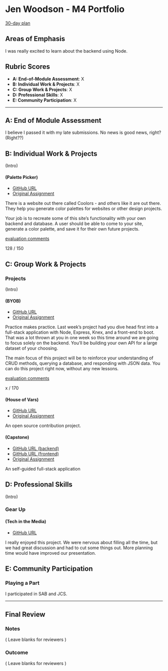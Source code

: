 # Jen Woodson - M4 Portfolio

[30-day plan](https://gist.github.com/jenPlusPlus/675ab54c0a9c3bfce5518933e485d6e6)

## Areas of Emphasis

I was really excited to learn about the backend using Node.

## Rubric Scores

* **A: End-of-Module Assessment**: X
* **B: Individual Work & Projects**: X
* **C: Group Work & Projects**: X
* **D: Professional Skills**: X
* **E: Community Participation**: X

-----------------------

## A: End of Module Assessment

I believe I passed it with my late submissions. No news is good news, right? (Right??)


## B: Individual Work & Projects

(Intro)

#### (Palette Picker)

* [GitHub URL](https://github.com/jenPlusPlus/palette-picker)
* [Original Assignment](http://frontend.turing.io/projects/palette-picker.html)

There is a website out there called Coolors - and others like it are out there. They help you generate color palettes for websites or other design projects.

Your job is to recreate some of this site’s functionality with your own backend and database. A user should be able to come to your site, generate a color palette, and save it for their own future projects.

[evaluation comments](https://github.com/turingschool/front-end-submissions-public/blob/master/1706/mod-4/palette-picker/jenwoodson.md)

128 / 150

## C: Group Work & Projects

### Projects

(Intro)

#### (BYOB)

* [GitHub URL](https://github.com/jenPlusPlus/build-your-own-backend)
* [Original Assignment](http://frontend.turing.io/projects/build-your-own-backend.html)

Practice makes practice. Last week’s project had you dive head first into a full-stack application with Node, Express, Knex, and a front-end to boot. That was a lot thrown at you in one week so this time around we are going to focus solely on the backend. You’ll be building your own API for a large dataset of your choosing.

The main focus of this project will be to reinforce your understanding of CRUD methods, querying a database, and responding with JSON data. You can do this project right now, without any new lessons.

[evaluation comments](https://github.com/turingschool/front-end-submissions-public/blob/master/1706/mod-4/byob/Jen%26Adam.md)

x / 170

#### (House of Vars)

* [GitHub URL](https://github.com/jenPlusPlus/openfoodnetwork)
* [Original Assignment](http://frontend.turing.io/projects/house-of-vars.html)

An open source contribution project. 

#### (Capstone)

* [GitHub URL (backend)](https://github.com/jenPlusPlus/backend-capstone)
* [GitHub URL (frontend)](https://github.com/lolakoala/frontend-capstone)
* [Original Assignment](http://frontend.turing.io/projects/capstone.html)

An self-guided full-stack application

## D: Professional Skills
(Intro)

### Gear Up
#### (Tech in the Media)

* [GitHub URL](https://github.com/turingschool/gear-up/blob/master/m4_sessions/1711-inning/Group_5.md)

I really enjoyed this project. We were nervous about filling all the time, but we had great discussion and had to cut some things out. More planning time would have improved our presentation.

## E: Community Participation

### Playing a Part

I participated in SAB and JCS.

------------------

## Final Review

### Notes

( Leave blanks for reviewers )

### Outcome

( Leave blanks for reviewers )
